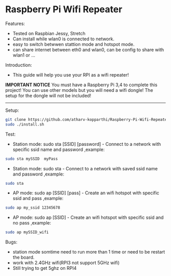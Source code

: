
# Raspberry Pi Wifi Repeater
Features:
 - Tested on Raspbian Jessy, Stretch
 - Can install while wlan0 is connected to network.
 - easy to switch betwwen stattion mode and hotspot mode.
 - can share internet between eth0 and wlan0, can be config to share with wlan1 or ...
 
Introduction:
- This guide will help you use your RPI as a wifi repeater!
 
 **IMPORTANT NOTICE**
 You must have a Raspberry Pi 3,4 to complete this project!
 You can use other models but you will need a wifi dongle!
 The setup for the dongle will not be included!
 ****
 
Setup:
```bash
git clone https://github.com/atharv-kopparthi/Raspberry-Pi-Wifi-Repeater.git
sudo ./install.sh
```
Test:
- Station mode: sudo sta [SSID] [password] - Connect to a network with specific ssid name and password
,example:
```bash
sudo sta mySSID  myPass
```
- Station mode: sudo sta  - Connect to a network with saved ssid name and password
,example:
```bash
sudo sta
```
- AP mode: sudo ap [SSID] [pass] - Create an wifi hotspot with specific ssid and pass
,example: 
```bash
sudo ap my_ssid 12345678
```
- AP mode: sudo ap [SSID]  - Create an wifi hotspot with specific ssid and no pass
,example: 
```bash
sudo ap mySSID_wifi
```
Bugs:
- station mode somtime need to run more than 1 time or need to be restart the board.
- work with 2.4GHz wifi(RPI3 not support 5GHz wifi)
- Still trying to get 5ghz on RPI4 

